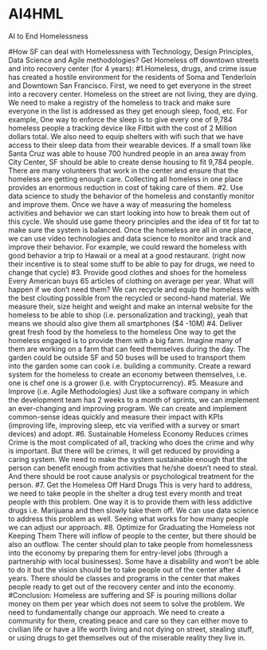 # AI4HML

AI to End Homelessness  

#How SF can deal with Homelessness with Technology, Design Principles, Data Science and Agile methodologies?
Get Homeless off downtown streets and into recovery center (for 4 years):
#1.Homeless, drugs, and crime issue has created a hostile environment for the residents of Soma and Tenderloin and Downtown San Francisco. First, we need to get everyone in the street into a recovery center. Homeless on the street are not living, they are dying. We need to make a registry of the homeless to track and make sure everyone in the list is addressed as they get enough sleep, food, etc. For example, One way to enforce the sleep is to give every one of 9,784 homeless people a tracking device like Fitbit with the cost of 2 Million dollars total. We also need to equip shelters with wifi such that we have access to their sleep data from their wearable devices.
If a small town like Santa Cruz was able to house 700 hundred people in an area away from City Center, SF should be able to create dense housing to fit 9,784 people. There are many volunteers that work in the center and ensure that the homeless are getting enough care. Collecting all homeless in one place provides an enormous reduction in cost of taking care of them.
#2. Use data science to study the behavior of the homeless and constantly monitor and improve them.
Once we have a way of measuring the homeless activities and behavior we can start looking into how to break them out of this cycle. We should use game theory principles and the idea of tit for tat to make sure the system is balanced. Once the homeless are all in one place, we can use video technologies and data science to monitor and track and improve their behavior. For example, we could reward the homeless with good behavior a trip to Hawaii or a meal at a good restaurant. (right now their incentive is to steal some stuff to be able to pay for drugs, we need to change that cycle)
#3. Provide good clothes and shoes for the homeless
Every American buys 65 articles of clothing on average per year. What will happen if we don’t need them? We can recycle and equip the homeless with the best clouting possible from the recycled or second-hand material. We measure their, size height and weight and make an internal website for the homeless to be able to shop (i.e. personalization and tracking), yeah that means we should also give them all smartphones ($4 -10M)
#4. Deliver great fresh food by the homeless to the homeless
One way to get the homeless engaged is to provide them with a big farm. Imagine many of them are working on a farm that can feed themselves during the day. The garden could be outside SF and 50 buses will be used to transport them into the garden some can cook i.e. building a community. Create a reward system for the homeless to create an economy between themselves, i.e. one is chef one is a grower (i.e. with Cryptocurrency).
#5. Measure and Improve (i.e. Agile Methodologies)
Just like a software company in which the development team has 2 weeks to a month of sprints, we can implement an ever-changing and improving program. We can create and implement common-sense ideas quickly and measure their impact with KPIs (improving life, improving sleep, etc via verified with a survey or smart devices) and adopt.
#6. Sustainable Homeless Economy Reduces crimes
Crime is the most complicated of all, tracking who does the crime and why is important. But there will be crimes, it will get reduced by providing a caring system. We need to make the system sustainable enough that the person can benefit enough from activities that he/she doesn’t need to steal. And there should be root cause analysis or psychological treatment for the person.
#7. Get the Homeless Off Hard Drugs
This is very hard to address, we need to take people in the shelter a drug test every month and treat people with this problem. One way it is to provide them with less addictive drugs i.e. Marijuana and then slowly take them off. We can use data science to address this problem as well. Seeing what works for how many people we can adjust our approach.
#8. Optimize for Graduating the Homeless not Keeping Them
There will inflow of people to the center, but there should be also an outflow. The center should plan to take people from homelessness into the economy by preparing them for entry-level jobs (through a partnership with local businesses). Some have a disability and won’t be able to do it but the vision should be to take people out of the center after 4 years. There should be classes and programs in the center that makes people ready to get out of the recovery center and into the economy.
#Conclusion:
Homeless are suffering and SF is pouring millions dollar money on them per year which does not seem to solve the problem. We need to fundamentally change our approach. We need to create a community for them, creating peace and care so they can either move to civilian life or have a life worth living and not dying on street, stealing stuff, or using drugs to get themselves out of the miserable reality they live in.
